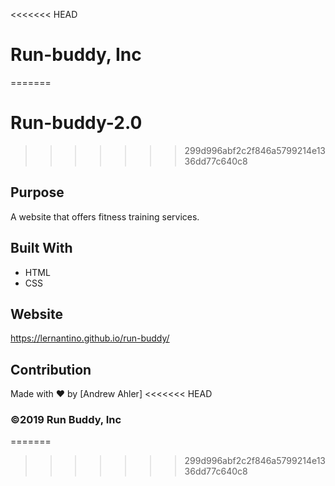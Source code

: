 <<<<<<< HEAD
# Run-buddy, Inc
=======
# Run-buddy-2.0
>>>>>>> 299d996abf2c2f846a5799214e1336dd77c640c8
## Purpose
A website that offers fitness training services.

## Built With
* HTML
* CSS

## Website
https://lernantino.github.io/run-buddy/

## Contribution
Made with ❤️ by [Andrew Ahler]
<<<<<<< HEAD

### ©️2019 Run Buddy, Inc 
=======
>>>>>>> 299d996abf2c2f846a5799214e1336dd77c640c8
